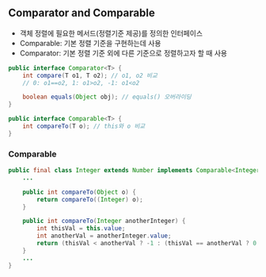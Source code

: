 ## Comparator and Comparable

- 객체 정렬에 필요한 메서드(정렬기준 제공)를 정의한 인터페이스
- Comparable: 기본 정렬 기준을 구현하는데 사용
- Comparator: 기본 정렬 기준 외에 다른 기준으로 정렬하고자 할 때 사용

```java
public interface Comparator<T> {
    int compare(T o1, T o2); // o1, o2 비교
    // 0: o1==o2, 1: o1>o2, -1: o1<o2

    boolean equals(Object obj); // equals() 오버라이딩
}
```

```java
public interface Comparable<T> {
    int compareTo(T o); // this와 o 비교
}
```

### Comparable

```java
public final class Integer extends Number implements Comparable<Integer> {
    ...

    public int compareTo(Object o) {
        return compareTo((Integer) o);
    }

    public int compareTo(Integer anotherInteger) {
        int thisVal = this.value;
        int anotherVal = anotherInteger.value;
        return (thisVal < anotherVal ? -1 : (thisVal == anotherVal ? 0 : 1));
    }
    ...
}
```

